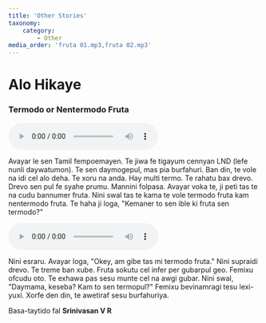 ```yaml
---
title: 'Other Stories'
taxonomy:
    category:
        - Other
media_order: 'fruta 01.mp3,fruta 02.mp3'
---
```


# Alo Hikaye

### Termodo or Nentermodo Fruta

<audio controls>
 <source src="/lilhikaye/alo-hikaye/fruta 01.mp3" type="audio/mp3" />
 <p>Your user agent does not support the HTML5 Audio element.</p>
</audio>

Avayar le sen Tamil fempoemayen. Te jiwa fe tigayum cennyan LND (lefe nunli daywatumon). Te sen daymogepul, mas pia burfahuri. Ban din, te vole na idi cel alo deha. Te xoru na anda. Hay multi termo. Te rahatu bax drevo. Drevo sen pul fe syahe prumu. Mannini folpasa. Avayar voka te, ji peti tas te na cudu bannumer fruta. Nini swal tas te kama te vole termodo fruta kam nentermodo fruta. Te haha ji loga, "Kemaner to sen ible ki fruta sen termodo?"

<audio controls>
 <source src="/lilhikaye/alo-hikaye/fruta 02.mp3" type="audio/mp3" />
 <p>Your user agent does not support the HTML5 Audio element.</p>
</audio>

Nini esraru. Avayar loga, "Okey, am gibe tas mi termodo fruta." Nini supraidi drevo. Te treme ban xube. Fruta sokutu cel infer per gubarpul geo. Femixu ofcudu oto. Te exhawa pas sesu munte cel na awgi gubar. Nini swal, "Daymama, keseba? Kam to sen termopul?" Femixu bevinamragi tesu lexi-yuxi. Xorfe den din, te awetiraf sesu burfahuriya.

Basa-taytido fal **Srinivasan V R**